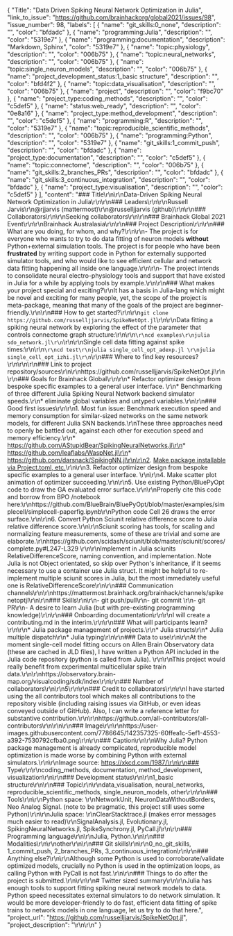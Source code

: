 {
  "Title": "Data Driven Spiking Neural Network Optimization in Julia",
  "link_to_issue": "https://github.com/brainhackorg/global2021/issues/98",
  "issue_number": 98,
  "labels": [
    {
      "name": "git_skills:0_none",
      "description": "",
      "color": "bfdadc"
    },
    {
      "name": "programming:Julia",
      "description": "",
      "color": "5319e7"
    },
    {
      "name": "programming:documentation",
      "description": "Markdown, Sphinx",
      "color": "5319e7"
    },
    {
      "name": "topic:physiology",
      "description": "",
      "color": "006b75"
    },
    {
      "name": "topic:neural_networks",
      "description": "",
      "color": "006b75"
    },
    {
      "name": "topic:single_neuron_models",
      "description": "",
      "color": "006b75"
    },
    {
      "name": "project_development_status:1_basic structure",
      "description": "",
      "color": "bfd4f2"
    },
    {
      "name": "topic:data_visualisation",
      "description": "",
      "color": "006b75"
    },
    {
      "name": "project",
      "description": "",
      "color": "f9bc70"
    },
    {
      "name": "project_type:coding_methods",
      "description": "",
      "color": "c5def5"
    },
    {
      "name": "status:web_ready",
      "description": "",
      "color": "0e8a16"
    },
    {
      "name": "project_type:method_development",
      "description": "",
      "color": "c5def5"
    },
    {
      "name": "programming:R",
      "description": "",
      "color": "5319e7"
    },
    {
      "name": "topic:reproducible_scientific_methods",
      "description": "",
      "color": "006b75"
    },
    {
      "name": "programming:Python",
      "description": "",
      "color": "5319e7"
    },
    {
      "name": "git_skills:1_commit_push",
      "description": "",
      "color": "bfdadc"
    },
    {
      "name": "project_type:documentation",
      "description": "",
      "color": "c5def5"
    },
    {
      "name": "topic:connectome",
      "description": "",
      "color": "006b75"
    },
    {
      "name": "git_skills:2_branches_PRs",
      "description": "",
      "color": "bfdadc"
    },
    {
      "name": "git_skills:3_continuous_integration",
      "description": "",
      "color": "bfdadc"
    },
    {
      "name": "project_type:visualisation",
      "description": "",
      "color": "c5def5"
    }
  ],
  "content": "### Title\r\n\r\nData-Driven Spiking Neural Network Optimization in Julia\r\n\r\n### Leaders\r\n\r\nRussell Jarvis\r\n@rjjarvis (mattermost)\r\n@russelljjarvis (github)\r\n\r\n### Collaborators\r\n\r\nSeeking collaborators\r\n\r\n### Brainhack Global 2021 Event\r\n\r\nBrainhack Australasia\r\n\r\n### Project Description\r\n\r\n### What are you doing, for whom, and why?\r\n\r\n- The project is for everyone who wants to try to do data fitting of neuron models **without** Python+external simulation tools. The project is for people who have been **frustrated** by writing support code in Python for externally supported simulator tools, and who would like to see efficient cellular and network data fitting happening all inside one language.\r\n\r\n- The project intends to consolidate neural electro-physiology tools and support that have existed in Julia for a while by applying tools by example.\r\n\r\n### What makes your project special and exciting?\r\nIt has a basis in Julia-lang which might be novel and exciting for many people, yet, the scope of the project is meta-package, meaning that many of the goals of the project are beginner-friendly.\r\n\r\n### How to get started?\r\n\r\n`git clone https://github.com/russelljjarvis/SpikeNetOpt.jl`\r\n\r\nData fitting a spiking neural network by exploring the effect of the parameter that controls connectome graph structure:\r\n\r\n```\r\ncd examples\r\njulia sdo_network.jl\r\n```\r\n\r\nSingle cell data fitting against spike times:\r\n\r\n```\r\ncd test\r\njulia single_cell_opt_adexp.jl \r\njulia single_cell_opt_izhi.jl\r\n```\r\n### Where to find key resources?\r\n\r\n\r\n### Link to project repository/sources\r\n\r\nhttps://github.com/russelljjarvis/SpikeNetOpt.jl\r\n\r\n### Goals for Brainhack Global\r\n\r\n* Refactor optimizer design from bespoke specific examples to a general user interface. \r\n* Benchmarking of three different Julia Spiking Neural Network backend simulator speeds.\r\n* eliminate global variables and untyped variables.\r\n\r\n### Good first issues\r\n\r\n1. Most fun issue: Benchmark execution speed and memory consumption for similar-sized networks on the same network models, for different Julia SNN backends.\r\nThese three approaches need to openly be battled out, against each other for execution speed and memory efficiency.\r\n* https://github.com/AStupidBear/SpikingNeuralNetworks.jl\r\n* https://github.com/leaflabs/WaspNet.jl\r\n* https://github.com/darsnack/SpikingNN.jl\r\n\r\n2. [Make package installable via Project.toml, etc.](https://github.com/russelljjarvis/SpikeNetOpt.jl/issues/3)\r\n\r\n3. Refactor optimizer design from bespoke specific examples to a general user interface. \r\n\r\n4. Make scatter plot animation of optimizer succeeding.\r\n\r\n5. Use existing Python/BluePyOpt code to draw the GA evaluated error surface.\r\n\r\nProperly cite this code and borrow from BPO /notebook here:\r\nhttps://github.com/BlueBrain/BluePyOpt/blob/master/examples/simplecell/simplecell-paperfig.ipynb\r\nPython code Cell 26 draws the error surface.\r\n\r\n6. Convert Python Sciunit relative difference score to Julia relative difference score.\r\n\r\nSciunit scoring has tools, for scaling and normalizing feature measurements, some of these are trivial and some are elaborate.\r\nhttps://github.com/scidash/sciunit/blob/master/sciunit/scores/complete.py#L247-L329 \r\n\r\nImplement in Julia sciunits RelativeDifferenceScore, naming convention, and implementation. Note Julia is not Object orientated, so skip over Python's inheritance, if it seems necessary to use a container use Julia struct. It might be helpful to re-implement multiple sciunit scores in Julia, but the most immediately useful one is RelativeDifferenceScore\r\n\r\n### Communication channels\r\n\r\nhttps://mattermost.brainhack.org/brainhack/channels/spikenetoptjl\r\n\r\n### Skills\r\n\r\n- git push/pull\r\n- git commit \r\n- git PR\r\n- A desire to learn Julia (but with pre-existing programming knowledge)\r\n\r\n### Onboarding documentation\r\n\r\nI will create a contributing.md in the interim.\r\n\r\n### What will participants learn?\r\n\r\n* Julia package management of projects.\r\n* Julia structs\r\n* Julia multiple dispatch\r\n* Julia typing\r\n\r\n### Data to use\r\n\r\nAt the moment single-cell model fitting occurs on Allen Brain Observatory data (these are cached in JLD files), I have written a Python API included in the Julia code repository (python is called from Julia). \r\n\r\nThis project would really benefit from experimental multicellular spike train data.\r\n\r\nhttps://observatory.brain-map.org/visualcoding/sdk/index\r\n\r\n### Number of collaborators\r\n\r\n5\r\n\r\n### Credit to collaborators\r\n\r\nI have started using the all contributors tool which makes all contributions to the repository visible (including raising issues via GitHub, or even ideas conveyed outside of GitHub). Also, I can write a reference letter for substantive contribution.\r\n\r\nhttps://github.com/all-contributors/all-contributors\r\n\r\n\r\n### Image\r\n\r\nhttps://user-images.githubusercontent.com/7786645/142357325-60ffea1c-5ef1-4553-a392-7530792cfba0.png\r\n\r\n### Caption\r\n\r\nWhy Julia? Python package management is already complicated, reproducible model optimization is made worse by combining Python with external simulators.\r\n\r\nImage source: https://xkcd.com/1987/\r\n\r\n### Type\r\n\r\ncoding_methods, documentation, method_development, visualization\r\n\r\n### Development status\r\n\r\n1_basic structure\r\n\r\n### Topic\r\n\r\ndata_visualisation, neural_networks, reproducible_scientific_methods, single_neuron_models, other\r\n\r\n### Tools\r\n\r\nPython space: \r\nNetworkUnit, NeuronDataWithoutBorders, Neo Analog Signal. (note to be pragmatic, this project still uses some Python)\r\n\r\nJulia space: \r\nClearStacktrace.jl (makes error messages much easier to read)\r\nSignalAnalysis.jl, Evolutionary.jl, SpikingNeuralNetworks.jl, SpikeSynchrony.jl, PyCall.jl\r\n\r\n### Programming language\r\n\r\nJulia, Python.\r\n\r\n### Modalities\r\n\r\nother\r\n\r\n### Git skills\r\n\r\n0_no_git_skills, 1_commit_push, 2_branches_PRs, 3_continuous_integration\r\n\r\n### Anything else?\r\n\r\nAlthough some Python is used to corroborate/validate optimized models, crucially no Python is used in the optimization loops, as calling Python with PyCall is not fast.\r\n\r\n### Things to do after the project is submitted.\r\n\r\n\r\n# Twitter sized summary\r\n\r\nJulia has enough tools to support fitting spiking neural network models to data. Python speed necessitates external simulators to do network simulation. It would be more developer-friendly to do fast, efficient data fitting of spike trains to network models in one language, let us try to do that here.",
  "project_url": "https://github.com/russelljjarvis/SpikeNetOpt.jl",
  "project_description": "\r\n\r\n"
}